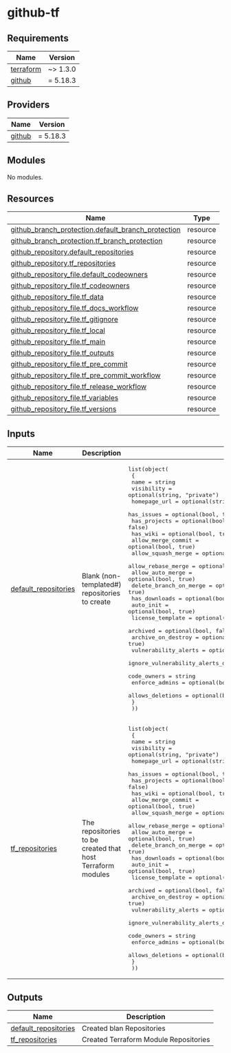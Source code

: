 # github-tf
<!-- BEGIN_TF_DOCS -->
## Requirements

| Name | Version |
|------|---------|
| <a name="requirement_terraform"></a> [terraform](#requirement\_terraform) | ~> 1.3.0 |
| <a name="requirement_github"></a> [github](#requirement\_github) | = 5.18.3 |

## Providers

| Name | Version |
|------|---------|
| <a name="provider_github"></a> [github](#provider\_github) | = 5.18.3 |

## Modules

No modules.

## Resources

| Name | Type |
|------|------|
| [github_branch_protection.default_branch_protection](https://registry.terraform.io/providers/integrations/github/5.18.3/docs/resources/branch_protection) | resource |
| [github_branch_protection.tf_branch_protection](https://registry.terraform.io/providers/integrations/github/5.18.3/docs/resources/branch_protection) | resource |
| [github_repository.default_repositories](https://registry.terraform.io/providers/integrations/github/5.18.3/docs/resources/repository) | resource |
| [github_repository.tf_repositories](https://registry.terraform.io/providers/integrations/github/5.18.3/docs/resources/repository) | resource |
| [github_repository_file.default_codeowners](https://registry.terraform.io/providers/integrations/github/5.18.3/docs/resources/repository_file) | resource |
| [github_repository_file.tf_codeowners](https://registry.terraform.io/providers/integrations/github/5.18.3/docs/resources/repository_file) | resource |
| [github_repository_file.tf_data](https://registry.terraform.io/providers/integrations/github/5.18.3/docs/resources/repository_file) | resource |
| [github_repository_file.tf_docs_workflow](https://registry.terraform.io/providers/integrations/github/5.18.3/docs/resources/repository_file) | resource |
| [github_repository_file.tf_gitignore](https://registry.terraform.io/providers/integrations/github/5.18.3/docs/resources/repository_file) | resource |
| [github_repository_file.tf_local](https://registry.terraform.io/providers/integrations/github/5.18.3/docs/resources/repository_file) | resource |
| [github_repository_file.tf_main](https://registry.terraform.io/providers/integrations/github/5.18.3/docs/resources/repository_file) | resource |
| [github_repository_file.tf_outputs](https://registry.terraform.io/providers/integrations/github/5.18.3/docs/resources/repository_file) | resource |
| [github_repository_file.tf_pre_commit](https://registry.terraform.io/providers/integrations/github/5.18.3/docs/resources/repository_file) | resource |
| [github_repository_file.tf_pre_commit_workflow](https://registry.terraform.io/providers/integrations/github/5.18.3/docs/resources/repository_file) | resource |
| [github_repository_file.tf_release_workflow](https://registry.terraform.io/providers/integrations/github/5.18.3/docs/resources/repository_file) | resource |
| [github_repository_file.tf_variables](https://registry.terraform.io/providers/integrations/github/5.18.3/docs/resources/repository_file) | resource |
| [github_repository_file.tf_versions](https://registry.terraform.io/providers/integrations/github/5.18.3/docs/resources/repository_file) | resource |

## Inputs

| Name | Description | Type | Default | Required |
|------|-------------|------|---------|:--------:|
| <a name="input_default_repositories"></a> [default\_repositories](#input\_default\_repositories) | Blank (non-templated#) repositories to create | <pre>list(object(<br>    {<br>      name                                    = string<br>      visibility                              = optional(string, "private")<br>      homepage_url                            = optional(string)<br>      has_issues                              = optional(bool, true)<br>      has_projects                            = optional(bool, false)<br>      has_wiki                                = optional(bool, true)<br>      allow_merge_commit                      = optional(bool, true)<br>      allow_squash_merge                      = optional(bool, true)<br>      allow_rebase_merge                      = optional(bool, true)<br>      allow_auto_merge                        = optional(bool, true)<br>      delete_branch_on_merge                  = optional(bool, true)<br>      has_downloads                           = optional(bool, false)<br>      auto_init                               = optional(bool, true)<br>      license_template                        = optional(string)<br>      archived                                = optional(bool, false)<br>      archive_on_destroy                      = optional(bool, true)<br>      vulnerability_alerts                    = optional(bool, true)<br>      ignore_vulnerability_alerts_during_read = optional(bool, false)<br>      code_owners                             = string<br>      enforce_admins                          = optional(bool, true)<br>      allows_deletions                        = optional(bool, false)<br>    }<br>  ))</pre> | n/a | yes |
| <a name="input_tf_repositories"></a> [tf\_repositories](#input\_tf\_repositories) | The repositories to be created that host Terraform modules | <pre>list(object(<br>    {<br>      name                                    = string<br>      visibility                              = optional(string, "private")<br>      homepage_url                            = optional(string)<br>      has_issues                              = optional(bool, true)<br>      has_projects                            = optional(bool, false)<br>      has_wiki                                = optional(bool, true)<br>      allow_merge_commit                      = optional(bool, true)<br>      allow_squash_merge                      = optional(bool, true)<br>      allow_rebase_merge                      = optional(bool, true)<br>      allow_auto_merge                        = optional(bool, true)<br>      delete_branch_on_merge                  = optional(bool, true)<br>      has_downloads                           = optional(bool, false)<br>      auto_init                               = optional(bool, true)<br>      license_template                        = optional(string)<br>      archived                                = optional(bool, false)<br>      archive_on_destroy                      = optional(bool, true)<br>      vulnerability_alerts                    = optional(bool, true)<br>      ignore_vulnerability_alerts_during_read = optional(bool, false)<br>      code_owners                             = string<br>      enforce_admins                          = optional(bool, true)<br>      allows_deletions                        = optional(bool, false)<br>    }<br>  ))</pre> | n/a | yes |

## Outputs

| Name | Description |
|------|-------------|
| <a name="output_default_repositories"></a> [default\_repositories](#output\_default\_repositories) | Created blan Repositories |
| <a name="output_tf_repositories"></a> [tf\_repositories](#output\_tf\_repositories) | Created Terraform Module Repositories |
<!-- END_TF_DOCS -->
